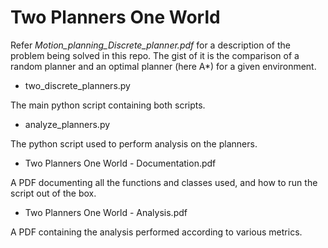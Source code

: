 # Two Planners One World

Refer _Motion_planning_Discrete_planner.pdf_ for a description of the problem being solved in this repo. The gist of it is the comparison of a random planner and an optimal planner (here A*) for a given environment.

* two_discrete_planners.py 

The main python script containing both scripts.

* analyze_planners.py

The python script used to perform analysis on the planners.

* Two Planners One World - Documentation.pdf

A PDF documenting all the functions and classes used, and how to run the script out of the box.

* Two Planners One World - Analysis.pdf

A PDF containing the analysis performed according to various metrics.
